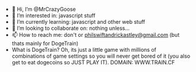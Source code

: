 - 👋 Hi, I’m @MrCrazyGoose
- 👀 I’m interested in: javascript stuff
- 🌱 I’m currently learning: javascript and other web stuff
- 💞️ I’m looking to collaborate on: nothing unless...
- 📫 How to reach me: don't or philswiftandrickastley@gmail.com (but thats mainly for DogeTrain)
- What is DogeTrain? Oh, its just a little game with millions of combinations of game settings so you will never get bored of it (you also get to eat dogecoins so JUST PLAY IT). DOMAIN: WWW.TRAIN.CF

<!---
MrCrazyGoose/MrCrazyGoose is a ✨ special ✨ repository because its `README.md` (this file) appears on your GitHub profile.
You can click the Preview link to take a look at your changes.
--->
